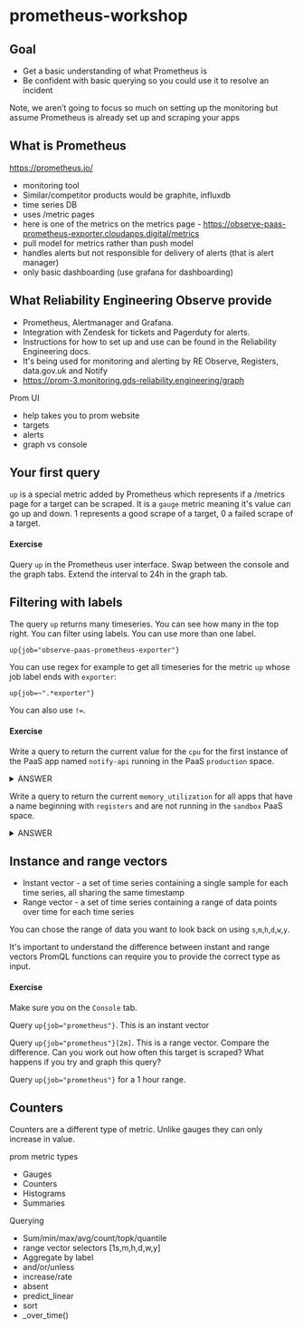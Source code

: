 # prometheus-workshop

## Goal
- Get a basic understanding of what Prometheus is
- Be confident with basic querying so you could use it to resolve an incident

Note, we aren’t going to focus so much on setting up the monitoring but assume Prometheus is already set up and scraping your apps

## What is Prometheus

https://prometheus.io/

- monitoring tool
- Similar/competitor products would be graphite, influxdb
- time series DB
- uses /metric pages
- here is one of the metrics on the metrics page - https://observe-paas-prometheus-exporter.cloudapps.digital/metrics
- pull model for metrics rather than push model
- handles alerts but not responsible for delivery of alerts (that is alert manager)
- only basic dashboarding (use grafana for dashboarding)


## What Reliability Engineering Observe provide
- Prometheus, Alertmanager and Grafana.
- Integration with Zendesk for tickets and Pagerduty for alerts.
- Instructions for how to set up and use can be found in the Reliability Engineering docs.
- It's being used for monitoring and alerting by RE Observe, Registers, data.gov.uk and Notify
- https://prom-3.monitoring.gds-reliability.engineering/graph

Prom UI
- help takes you to prom website
- targets
- alerts
- graph vs console

## Your first query

`up` is a special metric added by Prometheus which represents if a /metrics page for a target can be scraped. It is a `gauge` metric meaning it's value can go up and down. 1 represents a good scrape of a target, 0 a failed scrape of a target.

#### Exercise

Query `up` in the Prometheus user interface. Swap between the console and the graph tabs. Extend the interval to 24h in the graph tab.


## Filtering with labels

The query `up` returns many timeseries. You can see how many in the top right. You can filter using labels. You can use more than one label.

`up{job="observe-paas-prometheus-exporter"}`

You can use regex for example to get all timeseries for the metric `up` whose job label ends with `exporter`:

`up{job=~".*exporter"}`

You can also use `!=`.

#### Exercise

Write a query to return the current value for the `cpu` for the first instance of the PaaS app named `notify-api` running in the PaaS `production` space.

<details><summary>ANSWER</summary>
<p>
```cpu{app="notify-api", space="production", exported_instance="0"}```
</p>
</details>


Write a query to return the current `memory_utilization` for all apps that have a name beginning with `registers` and are not running in the `sandbox` PaaS space.

<details><summary>ANSWER</summary>
```memory_utilization{app=~"registers.*", space!="sandbox"}```
</details>


## Instance and range vectors

* Instant vector - a set of time series containing a single sample for each time series, all sharing the same timestamp
* Range vector - a set of time series containing a range of data points over time for each time series

You can chose the range of data you want to look back on using `s`,`m`,`h`,`d`,`w`,`y`.

It's important to understand the difference between instant and range vectors PromQL functions can require you to provide the correct type as input.

#### Exercise

Make sure you on the `Console` tab.

Query `up{job="prometheus"}`. This is an instant vector

Query `up{job="prometheus"}[2m]`. This is a range vector. Compare the difference. Can you work out how often this target is scraped? What happens if you try and graph this query?

Query `up{job="prometheus"}` for a 1 hour range.


## Counters

Counters are a different type of metric. Unlike gauges they can only increase in value.




prom metric types
- Gauges
- Counters
- Histograms
- Summaries




Querying

- Sum/min/max/avg/count/topk/quantile
- range vector selectors [1s,m,h,d,w,y]
- Aggregate by label
- and/or/unless
- increase/rate
- absent
- predict_linear
- sort
- <aggregation>_over_time()


